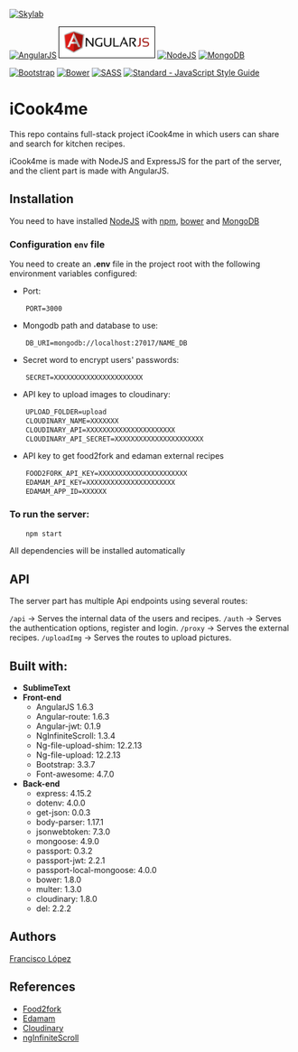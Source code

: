 [![Skylab](https://github.com/FransLopez/logo-images/blob/master/logos/skylab-56.png)](http://www.skylabcoders.com/)  

[![AngularJS](https://github.com/FransLopez/logo-images/blob/master/logos/angularjs.png)](https://angularjs.org/)
[![AngularJS](https://github.com/Iggy-Codes/logo-images/blob/master/logos/angularjs.png)](https://angularjs.org/)
[![NodeJS](https://github.com/FransLopez/logo-images/blob/master/logos/nodejs.png)](https://nodejs.org/)
[![MongoDB](https://github.com/FransLopez/logo-images/blob/master/logos/mongodb.png)](https://www.mongodb.com/)

[![Bootstrap](https://github.com/FransLopez/logo-images/blob/master/logos/bootstrap.png)](http://getbootstrap.com/)
[![Bower](https://github.com/FransLopez/logo-images/blob/master/logos/bower.png)](https://bower.io/)
[![SASS](https://github.com/FransLopez/logo-images/blob/master/logos/sass.png)](http://sass-lang.com/) 
[![Standard - JavaScript Style Guide](https://img.shields.io/badge/code%20style-standard-brightgreen.svg)](http://standardjs.com/)

# iCook4me

This repo contains full-stack project iCook4me in which users can share and search for kitchen recipes.

iCook4me is made with NodeJS and ExpressJS for the part of the server, and the client part is made with AngularJS.


## Installation

You need to have installed [NodeJS](https://nodejs.org/) with [npm](https://www.npmjs.com/), [bower](https://bower.io/) and [MongoDB](https://www.mongodb.com/)

### Configuration `env` file
You need to create an **.env** file in the project root with the following environment variables configured:
- Port:
```
    PORT=3000
```

- Mongodb path and database to use:
```
    DB_URI=mongodb://localhost:27017/NAME_DB
```

- Secret word to encrypt users' passwords:
```
    SECRET=XXXXXXXXXXXXXXXXXXXXXX
```

- API key to upload images to cloudinary:
```
    UPLOAD_FOLDER=upload
    CLOUDINARY_NAME=XXXXXXX
    CLOUDINARY_API=XXXXXXXXXXXXXXXXXXXXXX
    CLOUDINARY_API_SECRET=XXXXXXXXXXXXXXXXXXXXXX
```

- API key to get food2fork and edaman external recipes
```
    FOOD2FORK_API_KEY=XXXXXXXXXXXXXXXXXXXXXX
    EDAMAM_API_KEY=XXXXXXXXXXXXXXXXXXXXXX
    EDAMAM_APP_ID=XXXXXX
```


### To run the server:
```
    npm start
```
All dependencies will be installed automatically

## API
The server part has multiple Api endpoints using several routes:

`/api` -> Serves the internal data of the users and recipes.
`/auth` -> Serves the authentication options, register and login.
`/proxy` -> Serves the external recipes.
`/uploadImg` -> Serves the routes to upload pictures.

## Built with:
* **SublimeText**
* **Front-end**
    - AngularJS 1.6.3
    - Angular-route: 1.6.3
    - Angular-jwt: 0.1.9
    - NgInfiniteScroll: 1.3.4
    - Ng-file-upload-shim: 12.2.13
    - Ng-file-upload: 12.2.13
    - Bootstrap: 3.3.7
    - Font-awesome: 4.7.0
* **Back-end**
    - express: 4.15.2
    - dotenv: 4.0.0
    - get-json: 0.0.3
    - body-parser: 1.17.1
    - jsonwebtoken: 7.3.0
    - mongoose: 4.9.0
    - passport: 0.3.2
    - passport-jwt: 2.2.1
    - passport-local-mongoose: 4.0.0
    - bower: 1.8.0
    - multer: 1.3.0
    - cloudinary: 1.8.0
    - del: 2.2.2

## Authors
[Francisco  López](https://github.com/FransLopez)

## References
- [Food2fork](http://food2fork.com/)
- [Edamam](https://www.edamam.com/)
- [Cloudinary](http://cloudinary.com/)
- [ngInfiniteScroll](https://sroze.github.io/ngInfiniteScroll/)


